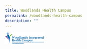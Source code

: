 ```yaml
---
title: Woodlands Health Campus
permalink: /woodlands-health-campus
description: ""
---
```

<img src="/images/logo-ahw.png" 
     style="width:25%">
